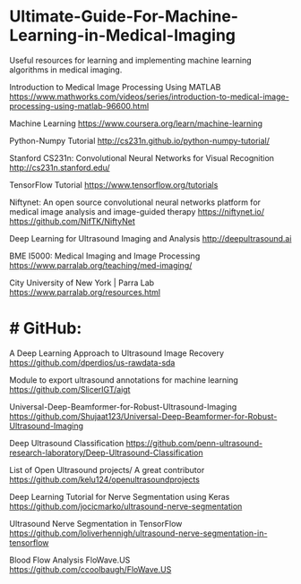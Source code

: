 # Ultimate-Guide-For-Machine-Learning-in-Medical-Imaging
Useful resources for learning and implementing machine learning algorithms in medical imaging.

Introduction to Medical Image Processing Using MATLAB
https://www.mathworks.com/videos/series/introduction-to-medical-image-processing-using-matlab-96600.html

Machine Learning
https://www.coursera.org/learn/machine-learning

Python-Numpy Tutorial
http://cs231n.github.io/python-numpy-tutorial/

Stanford CS231n: Convolutional Neural Networks for Visual Recognition
http://cs231n.stanford.edu/

TensorFlow Tutorial
https://www.tensorflow.org/tutorials

Niftynet: An open source convolutional neural networks platform for medical image analysis and image-guided therapy
https://niftynet.io/
https://github.com/NifTK/NiftyNet

Deep Learning for Ultrasound Imaging and Analysis
http://deepultrasound.ai

BME I5000: Medical Imaging and Image Processing 
https://www.parralab.org/teaching/med-imaging/

City University of New York | Parra Lab
https://www.parralab.org/resources.html


# # GitHub:

A Deep Learning Approach to Ultrasound Image Recovery
https://github.com/dperdios/us-rawdata-sda

Module to export ultrasound annotations for machine learning
https://github.com/SlicerIGT/aigt

Universal-Deep-Beamformer-for-Robust-Ultrasound-Imaging
https://github.com/Shujaat123/Universal-Deep-Beamformer-for-Robust-Ultrasound-Imaging

Deep Ultrasound Classification
https://github.com/penn-ultrasound-research-laboratory/Deep-Ultrasound-Classification

List of Open Ultrasound projects/ A great contributor
https://github.com/kelu124/openultrasoundprojects

Deep Learning Tutorial for Nerve Segmentation using Keras
https://github.com/jocicmarko/ultrasound-nerve-segmentation

Ultrasound Nerve Segmentation in TensorFlow
https://github.com/loliverhennigh/ultrasound-nerve-segmentation-in-tensorflow

Blood Flow Analysis FloWave.US
https://github.com/ccoolbaugh/FloWave.US
